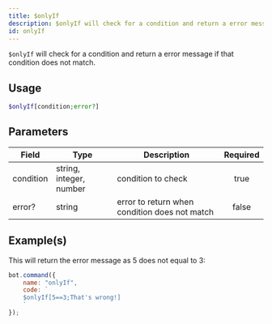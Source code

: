 ```yaml
---
title: $onlyIf
description: $onlyIf will check for a condition and return a error message if that condition does not match.
id: onlyIf
---
```


`$onlyIf` will check for a condition and return a error message if that condition does not match.

## Usage

```php
$onlyIf[condition;error?]
```

## Parameters

| Field     | Type                    | Description                                   | Required |
|-----------|-------------------------|-----------------------------------------------|:--------:|
| condition | string, integer, number | condition to check                            |   true   |
| error?    | string                  | error to return when condition does not match |  false   |

## Example(s)

This will return the error message as 5 does not equal to 3:

```javascript
bot.command({
    name: "onlyIf",
    code: `
    $onlyIf[5==3;That's wrong!]
    `
});
```